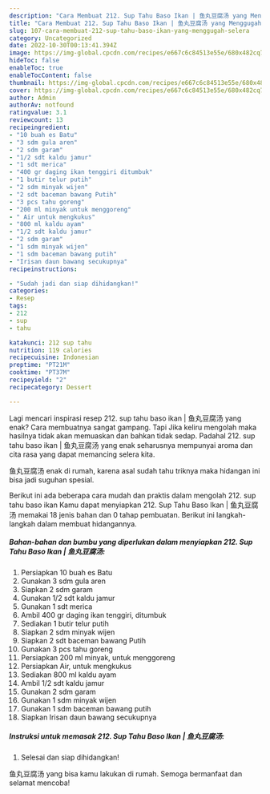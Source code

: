 ```yaml
---
description: "Cara Membuat 212. Sup Tahu Baso Ikan | 鱼丸豆腐汤 yang Menggugah Selera"
title: "Cara Membuat 212. Sup Tahu Baso Ikan | 鱼丸豆腐汤 yang Menggugah Selera"
slug: 107-cara-membuat-212-sup-tahu-baso-ikan-yang-menggugah-selera
category: Uncategorized
date: 2022-10-30T00:13:41.394Z
image: https://img-global.cpcdn.com/recipes/e667c6c84513e55e/680x482cq70/212-sup-tahu-baso-ikan-鱼丸豆腐汤-foto-resep-utama.jpg
hideToc: false
enableToc: true
enableTocContent: false
thumbnail: https://img-global.cpcdn.com/recipes/e667c6c84513e55e/680x482cq70/212-sup-tahu-baso-ikan-鱼丸豆腐汤-foto-resep-utama.jpg
cover: https://img-global.cpcdn.com/recipes/e667c6c84513e55e/680x482cq70/212-sup-tahu-baso-ikan-鱼丸豆腐汤-foto-resep-utama.jpg
author: Admin
authorAv: notfound
ratingvalue: 3.1
reviewcount: 13
recipeingredient:
- "10 buah es Batu"
- "3 sdm gula aren"
- "2 sdm garam"
- "1/2 sdt kaldu jamur"
- "1 sdt merica"
- "400 gr daging ikan tenggiri ditumbuk"
- "1 butir telur putih"
- "2 sdm minyak wijen"
- "2 sdt baceman bawang Putih"
- "3 pcs tahu goreng"
- "200 ml minyak untuk menggoreng"
- " Air untuk mengkukus"
- "800 ml kaldu ayam"
- "1/2 sdt kaldu jamur"
- "2 sdm garam"
- "1 sdm minyak wijen"
- "1 sdm baceman bawang putih"
- "Irisan daun bawang secukupnya"
recipeinstructions:

- "Sudah jadi dan siap dihidangkan!"
categories:
- Resep
tags:
- 212
- sup
- tahu

katakunci: 212 sup tahu 
nutrition: 119 calories
recipecuisine: Indonesian
preptime: "PT21M"
cooktime: "PT37M"
recipeyield: "2"
recipecategory: Dessert

---
```



Lagi mencari inspirasi resep 212. sup tahu baso ikan | 鱼丸豆腐汤 yang enak? Cara membuatnya sangat gampang. Tapi Jika keliru mengolah maka hasilnya tidak akan memuaskan dan bahkan tidak sedap. Padahal 212. sup tahu baso ikan | 鱼丸豆腐汤 yang enak seharusnya mempunyai aroma dan cita rasa yang dapat memancing selera kita.

 鱼丸豆腐汤 enak di rumah, karena asal sudah tahu triknya maka hidangan ini bisa jadi suguhan spesial.


Berikut ini ada beberapa cara mudah dan praktis dalam mengolah 212. sup tahu baso ikan  Kamu dapat menyiapkan 212. Sup Tahu Baso Ikan | 鱼丸豆腐汤 memakai 18 jenis bahan dan 0 tahap pembuatan. Berikut ini langkah-langkah dalam membuat hidangannya.

<!--inarticleads1-->

##### Bahan-bahan dan bumbu yang diperlukan dalam menyiapkan 212. Sup Tahu Baso Ikan | 鱼丸豆腐汤:

1. Persiapkan 10 buah es Batu
1. Gunakan 3 sdm gula aren
1. Siapkan 2 sdm garam
1. Gunakan 1/2 sdt kaldu jamur
1. Gunakan 1 sdt merica
1. Ambil 400 gr daging ikan tenggiri, ditumbuk
1. Sediakan 1 butir telur putih
1. Siapkan 2 sdm minyak wijen
1. Siapkan 2 sdt baceman bawang Putih
1. Gunakan 3 pcs tahu goreng
1. Persiapkan 200 ml minyak, untuk menggoreng
1. Persiapkan  Air, untuk mengkukus
1. Sediakan 800 ml kaldu ayam
1. Ambil 1/2 sdt kaldu jamur
1. Gunakan 2 sdm garam
1. Gunakan 1 sdm minyak wijen
1. Gunakan 1 sdm baceman bawang putih
1. Siapkan Irisan daun bawang secukupnya




<!--inarticleads2-->

##### Instruksi untuk memasak 212. Sup Tahu Baso Ikan | 鱼丸豆腐汤:


1. Selesai dan siap dihidangkan!



 鱼丸豆腐汤 yang bisa kamu lakukan di rumah. Semoga bermanfaat dan selamat mencoba!
